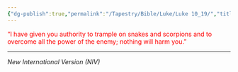 ```yaml
---
{"dg-publish":true,"permalink":"/Tapestry/Bible/Luke/Luke 10_19/","title":"Luke 10:19","hide":true,"tags":["bible-verse","bible-verse"],"dgHomeLink":true,"dgShowLocalGraph":true,"dgEnableSearch":true}
---
```


<font color="#ff0000">“I have given you authority to trample on snakes and scorpions and to overcome all the power of the enemy; nothing will harm you.”</font>

---
*New International Version (NIV)*

